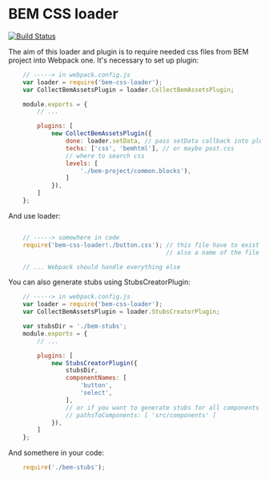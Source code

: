 BEM CSS loader
==============

[![Build Status](https://travis-ci.org/alfa-bank-dev/bem-css-loader.svg?branch=master)](https://travis-ci.org/alfa-bank-dev/bem-css-loader)

The aim of this loader and plugin is to require needed css files from BEM project into Webpack one.
It's necessary to set up plugin:

```js
    // -----> in webpack.config.js
    var loader = require('bem-css-loader');
    var CollectBemAssetsPlugin = loader.CollectBemAssetsPlugin;

    module.exports = {
        // ...

        plugins: [
            new CollectBemAssetsPlugin({
                done: loader.setData, // pass setData callback into plugin
                techs: ['css', 'bemhtml'], // or maybe post.css
                // where to search css
                levels: [
                    './bem-project/common.blocks'),
                ]
            }),
        ]
    };
```

And use loader:

```js

    // -----> somewhere in code
    require('bem-css-loader!./button.css'); // this file have to exist and should be created manually,
                                            // also a name of the file is the name of BEM-block

    // ... Webpack should handle everything else
```

You can also generate stubs using StubsCreatorPlugin:

```js
    // -----> in webpack.config.js
    var loader = require('bem-css-loader');
    var CollectBemAssetsPlugin = loader.StubsCreatorPlugin;

    var stubsDir = './bem-stubs';
    module.exports = {
        // ...

        plugins: [
            new StubsCreatorPlugin({
                stubsDir,
                componentNames: [
                    'button',
                    'select',
                ],
                // or if you want to generate stubs for all components in some library
                // pathsToComponents: [ 'src/components' ]
            }),
        ]
    };

```

And somethere in your code:

```js
    require('./bem-stubs');
```
